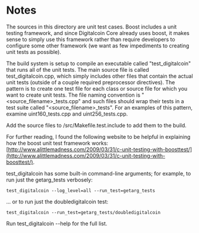 # Notes
The sources in this directory are unit test cases.  Boost includes a
unit testing framework, and since Digitalcoin Core already uses boost, it makes
sense to simply use this framework rather than require developers to
configure some other framework (we want as few impediments to creating
unit tests as possible).

The build system is setup to compile an executable called "test_digitalcoin"
that runs all of the unit tests.  The main source file is called
test_digitalcoin.cpp, which simply includes other files that contain the
actual unit tests (outside of a couple required preprocessor
directives).  The pattern is to create one test file for each class or
source file for which you want to create unit tests.  The file naming
convention is "<source_filename>_tests.cpp" and such files should wrap
their tests in a test suite called "<source_filename>_tests".  For an
examples of this pattern, examine uint160_tests.cpp and
uint256_tests.cpp.

Add the source files to /src/Makefile.test.include to add them to the build.

For further reading, I found the following website to be helpful in
explaining how the boost unit test framework works:
[http://www.alittlemadness.com/2009/03/31/c-unit-testing-with-boosttest/](http://www.alittlemadness.com/2009/03/31/c-unit-testing-with-boosttest/).

test_digitalcoin has some built-in command-line arguments; for
example, to run just the getarg_tests verbosely:

    test_digitalcoin --log_level=all --run_test=getarg_tests

... or to run just the doubledigitalcoin test:

    test_digitalcoin --run_test=getarg_tests/doubledigitalcoin

Run  test_digitalcoin --help   for the full list.

